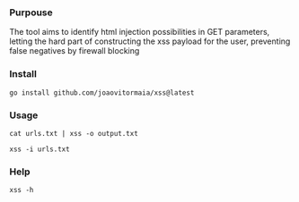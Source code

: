 ### Purpouse

The tool aims to identify html injection possibilities in GET parameters, letting the hard part of constructing the xss payload for the user, preventing false negatives by firewall blocking

### Install

<code>go install github.com/joaovitormaia/xss@latest</code>

### Usage
<code>cat urls.txt | xss -o output.txt</code>

<code>xss -i urls.txt</code>

### Help
<code>xss -h</code>